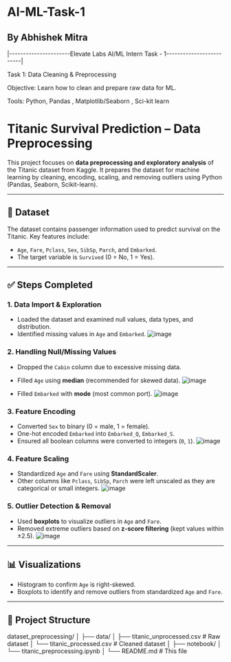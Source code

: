 # AI-ML-Task-1

## By Abhishek Mitra

|----------------------Elevate Labs AI/ML Intern Task - 1-------------------------|




Task 1: Data Cleaning & Preprocessing

Objective: Learn how to clean and prepare raw data for ML.

Tools: Python, Pandas , Matplotlib/Seaborn , Sci-kit learn



# Titanic Survival Prediction – Data Preprocessing

This project focuses on **data preprocessing and exploratory analysis** of the Titanic dataset from Kaggle. It prepares the dataset for machine learning by cleaning, encoding, scaling, and removing outliers using Python (Pandas, Seaborn, Scikit-learn).

---

## 🧩 Dataset
The dataset contains passenger information used to predict survival on the Titanic. Key features include:
- `Age`, `Fare`, `Pclass`, `Sex`, `SibSp`, `Parch`, and `Embarked`.
- The target variable is `Survived` (0 = No, 1 = Yes).

---

## ✅ Steps Completed

### 1. Data Import & Exploration
- Loaded the dataset and examined null values, data types, and distribution.
- Identified missing values in `Age` and `Embarked`.
  ![image](https://github.com/user-attachments/assets/4a0c4557-2c74-4f54-ae4c-de65243646a7)


### 2. Handling Null/Missing Values
- Dropped the `Cabin` column due to excessive missing data.
- Filled `Age` using **median** (recommended for skewed data).
  ![image](https://github.com/user-attachments/assets/1afae2d5-aedd-433a-9f7c-24e8841e428c)

- Filled `Embarked` with **mode** (most common port).
  ![image](https://github.com/user-attachments/assets/e056bb2e-56f5-4fc8-a50c-a770e3996ad4)


### 3. Feature Encoding
- Converted `Sex` to binary (0 = male, 1 = female).
- One-hot encoded `Embarked` into `Embarked_Q`, `Embarked_S`.
- Ensured all boolean columns were converted to integers (`0`, `1`).
![image](https://github.com/user-attachments/assets/2dcf70bf-53d9-4a8a-bb3f-d59102028486)


### 4. Feature Scaling
- Standardized `Age` and `Fare` using **StandardScaler**.
- Other columns like `Pclass`, `SibSp`, `Parch` were left unscaled as they are categorical or small integers.
  ![image](https://github.com/user-attachments/assets/4d59b66c-4ac9-498a-a363-993ee9297002)


### 5. Outlier Detection & Removal
- Used **boxplots** to visualize outliers in `Age` and `Fare`.
- Removed extreme outliers based on **z-score filtering** (kept values within ±2.5).
  ![image](https://github.com/user-attachments/assets/2b61234d-d634-430f-8619-20e0dc12cbdf)


---

## 📊 Visualizations
- Histogram to confirm `Age` is right-skewed.
- Boxplots to identify and remove outliers from standardized `Age` and `Fare`.

---

## 📁 Project Structure
dataset_preprocessing/
│
├── data/
│ ├── titanic_unprocessed.csv # Raw dataset
│ └── titanic_processed.csv # Cleaned dataset 
│
├── notebook/
│ └── titanic_preprocessing.ipynb 
│
└── README.md # This file



